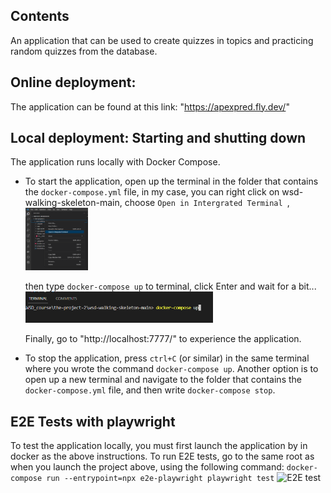 ## Contents
An application that can be used to create quizzes in topics and practicing random quizzes from the database.

## Online deployment:
The application can be found at this link: "https://apexpred.fly.dev/"

## Local deployment: Starting and shutting down

The application runs locally with Docker Compose.

- To start the application, open up the terminal in the folder that
  contains the `docker-compose.yml` file, in my case, you can right click on wsd-walking-skeleton-main, 
  choose ```Open in Intergrated Terminal ```, 
  <img src="./pics/terminal.png" alt="Intergrated Terminal" style="height: 100px; width:100px;"/>

  then type ```docker-compose up``` to terminal, click Enter and wait for a bit...
  <img src="./pics/startdocker.png" alt="docker" style="height: 50px; width:300px;"/>

  Finally, go to "http://localhost:7777/" to experience the application.

- To stop the application, press `ctrl+C` (or similar) in the same terminal
  where you wrote the command ```docker-compose up```. Another option is to open up
  a new terminal and navigate to the folder that contains the
  ```docker-compose.yml``` file, and then write ```docker-compose stop```.

## E2E Tests with playwright

To test the application locally, you must first launch the application by in docker as the above instructions.
To run E2E tests, go to the same root as when you launch the project above, using the following command:
```docker-compose run --entrypoint=npx e2e-playwright playwright test```
  <img src="./pics/startTest.png" alt="E2E test" style="height: 50px; width:300px;"/>